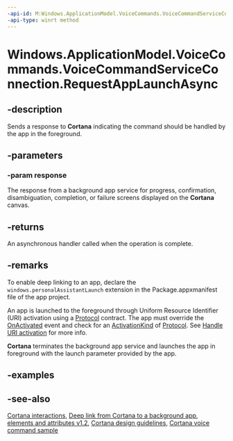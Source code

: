 ```yaml
---
-api-id: M:Windows.ApplicationModel.VoiceCommands.VoiceCommandServiceConnection.RequestAppLaunchAsync(Windows.ApplicationModel.VoiceCommands.VoiceCommandResponse)
-api-type: winrt method
---
```


<!-- Method syntax
public Windows.Foundation.IAsyncAction RequestAppLaunchAsync(Windows.ApplicationModel.VoiceCommands.VoiceCommandResponse response)
-->

# Windows.ApplicationModel.VoiceCommands.VoiceCommandServiceConnection.RequestAppLaunchAsync

## -description
Sends a response to **Cortana** indicating the command should be handled by the app in the foreground.

## -parameters
### -param response
The response from a background app service for progress, confirmation, disambiguation, completion, or failure screens displayed on the **Cortana** canvas.

## -returns
An asynchronous handler called when the operation is complete.

## -remarks
To enable deep linking to an app, declare the `windows.personalAssistantLaunch` extension in the Package.appxmanifest file of the app project.

An app is launched to the foreground through Uniform Resource Identifier (URI) activation using a [Protocol](../windows.applicationmodel.activation/activationkind.md) contract. The app must override the [OnActivated](../windows.ui.xaml/application_onactivated_603737819.md) event and check for an [ActivationKind](../windows.applicationmodel.activation/activationkind.md) of [Protocol](../windows.applicationmodel.activation/activationkind.md). See [Handle URI activation](http://msdn.microsoft.com/library/92d06f3e-c8f3-42e0-a476-7e94fd14b2be) for more info.

**Cortana** terminates the background app service and launches the app in foreground with the launch parameter provided by the app.

## -examples

## -see-also
[Cortana interactions](http://msdn.microsoft.com/library/4c11a7cf-da26-4ca1-a9b9-fe52670101f5), [Deep link from Cortana to a background app](http://msdn.microsoft.com/library/be811a87-8821-476a-90e4-2e20d37e4043), [ elements and attributes v1.2](https://docs.microsoft.com/en-us/uwp/schemas/voicecommands/voice-command-elements-and-attributes-1-2), [Cortana design guidelines](http://msdn.microsoft.com/library/a92c084b-9913-4718-9a04-569d51ace55d), [Cortana voice command sample](http://go.microsoft.com/fwlink/p/?LinkID=619899)